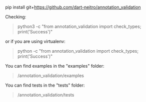 pip install git+https://github.com/dart-neitro/annotation_validation

Checking:
> python3 -c "from annotation_validation import check_types; print('Success')"

or if you are using virtualenv:
> python -c "from annotation_validation import check_types; print('Success')"


You can find examples in the "examples" folder:
> /annotation_validation/examples

You can find tests in the "tests" folder:
> /annotation_validation/tests
